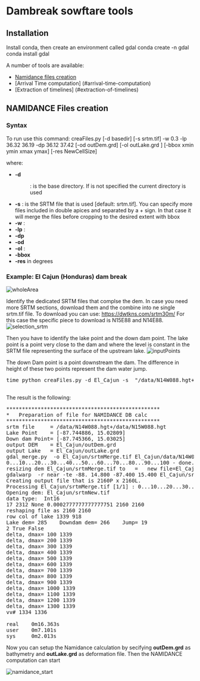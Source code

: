 # Dambreak sowftare tools
## Installation
Install conda, then create an environment  called gdal
conda create -n gdal
conda install gdal

A number of tools are available:
* <a href="https://github.com/annunal/DamBreak/blob/main/README.md#namidance-files-creation">Namidance files creation</a>
* [Arrival Time computation] (#arrival-time-computation)
* [Extraction of timelines] (#extraction-of-timelines)

## NAMIDANCE Files creation
### Syntax
To run use this command:
creaFiles.py [-d basedir] [-s srtm.tif] -w  0.3 -lp 36.32  36.19 -dp 36.12 37.42 [-od outDem.grd]  [-ol outLake.grd ]  [-bbox xmin ymin xmax ymax] [-res NewCellSize]

where:

* **-d** <dir>:  is the base directory. If is not specified the current directory is used
* **-s** <fname>:  is the SRTM file that is used [default:  srtm.tif].  You can specify more files included in double apices and separated by a + sign. In that case it will merge the files before cropping to the desired extent with bbox
* **-w** <sizeKM>:
* **-lp** <lon lat>:
* **-dp** <lon lat> 
* **-od** <output dem grid>
* **-ol** <output Lake grid>:
* **-bbox** <xmin ymin xmax ymax>
* **-res** <NewCellSize> in degrees


### Example: El Cajun (Honduras) dam break
![wholeArea](https://user-images.githubusercontent.com/10267112/218968706-29ab1a9e-53be-4596-b036-70241c9039de.png)


Identify the dedicated SRTM files that complse the dem. In case you need more SRTM sections, download them and the combine into ne single srtm.tif file.
To download you can use:  https://dwtkns.com/srtm30m/
For this case the specific piece to download is N15E88 and N14E88.
![selection_srtm](https://user-images.githubusercontent.com/10267112/218966318-7aab2e1d-c40d-460a-a218-9949566eaf04.JPG)

Then you have to identify the lake point and the down dam point.  The lake point is a point very close to the dam and where the level is constant in the SRTM file representing the surface of the upstream lake.
![inputPoints](https://user-images.githubusercontent.com/10267112/218968378-faee4bea-8703-4eb3-9478-5c351106dbd2.png)


The down Dam point is a point downstream the dam. The difference in height of these two points represent the dam water jump.

  <pre>
time python creaFiles.py -d El_Cajun -s  "/data/N14W088.hgt+/data/N15W088.hgt"  -w 0.06  -lp -87.744886  15.02809  -dp -87.745366  15.030250 -bbox "-88. 14.800 -87.400 15.400"
  </pre>

The result is the following:
<pre>
*************************************************
*   Preparation of file for NAMIDANCE DB calc
*************************************************
srtm file     = /data/N14W088.hgt+/data/N15W088.hgt
Lake Point    = [-87.744886, 15.02809]
Down dam Point= [-87.745366, 15.03025]
output DEM    = El_Cajun/outDem.grd
output Lake   = El_Cajun/outLake.grd
gdal_merge.py  -o El_Cajun/srtmMerge.tif El_Cajun/data/N14W088.hgt El_Cajun/data/N15W088.hgt
0...10...20...30...40...50...60...70...80...90...100 - done.
resizing dem El_Cajun/srtmMerge.tif to   =   new file=El_Cajun/srtmNew.tif  to: -88. 14.800 -87.400 15.400
gdalwarp  -r near -te -88. 14.800 -87.400 15.400 El_Cajun/srtmMerge.tif El_Cajun/srtmNew.tif
Creating output file that is 2160P x 2160L.
Processing El_Cajun/srtmMerge.tif [1/1] : 0...10...20...30...40...50...60...70...80...90...100 - done.
Opening dem: El_Cajun/srtmNew.tif
data type:  Int16
17 2312 None 0.0002777777777777751 2160 2160
reshaping file as 2160 2160
row col of lake 1339 918
Lake dem= 285    Downdam dem= 266    Jump= 19
2 True False
delta, dmax= 100 1339
delta, dmax= 200 1339
delta, dmax= 300 1339
delta, dmax= 400 1339
delta, dmax= 500 1339
delta, dmax= 600 1339
delta, dmax= 700 1339
delta, dmax= 800 1339
delta, dmax= 900 1339
delta, dmax= 1000 1339
delta, dmax= 1100 1339
delta, dmax= 1200 1339
delta, dmax= 1300 1339
vv# 1334 1336

real    0m16.363s
user    0m7.101s
sys     0m2.013s
</pre>

  Now you can setup the Namidance calculation by secifying **outDem.grd** as bathymetry and **outLake.grd** as deformation file. Then the NAMIDANCE computation can start
 
  ![namidance_start](https://user-images.githubusercontent.com/10267112/218967068-f8d84762-3dc2-4c6b-bada-970b15817ff8.JPG)

